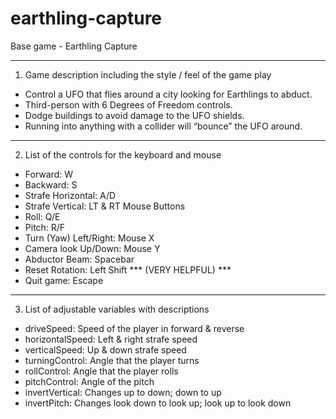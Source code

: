 # earthling-capture
Base game - Earthling Capture

---
1. Game description including the style / feel of the game play
* Control a UFO that flies around a city looking for Earthlings to abduct.
* Third-person with 6 Degrees of Freedom controls.
* Dodge buildings to avoid damage to the UFO shields.
* Running into anything with a collider will “bounce” the UFO around.

***
2. List of the controls for the keyboard and mouse
* Forward: W
* Backward: S
* Strafe Horizontal: A/D
* Strafe Vertical: LT & RT Mouse Buttons
* Roll: Q/E
* Pitch: R/F
* Turn (Yaw) Left/Right: Mouse X
* Camera look Up/Down: Mouse Y
* Abductor Beam: Spacebar
* Reset Rotation: Left Shift *** (VERY HELPFUL) ***
* Quit game: Escape

***
3. List of adjustable variables with descriptions
* driveSpeed: Speed of the player in forward & reverse
* horizontalSpeed: Left & right strafe speed
* verticalSpeed: Up & down strafe speed
* turningControl: Angle that the player turns
* rollControl: Angle that the player rolls
* pitchControl: Angle of the pitch
* invertVertical: Changes up to down; down to up
* invertPitch: Changes look down to look up; look up to look down
